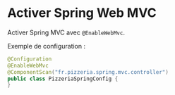 # Activer Spring Web MVC

Activer	Spring MVC avec `@EnableWebMvc`.

Exemple de configuration :

```java
@Configuration
@EnableWebMvc
@ComponentScan("fr.pizzeria.spring.mvc.controller")
public class PizzeriaSpringConfig {
}
```